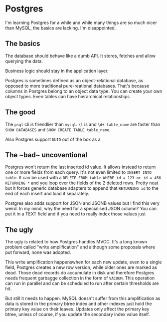 <!-- tags: databases -->
<!-- _hidden: true -->

# Postgres

<!-- START TAGS -->
<!-- END TAGS -->

I'm learning Postgres for a while and while many things are so much
nicer than MySQL, the basics are lacking. I'm disappointed.


## The basics

The database should behave like a dumb API. It stores, fetches and
allow querying the data.

Business logic should stay in the application layer.

Postgres is sometimes defined as an object-relational database, as
opposed to more traditional pure-reational databases. That's because
columns in Postgres belong to an object data type. You can create your
own object types. Even tables can have hierarchical relationships


## The good

The `psql` cli is friendlier than `mysql`. `\l` is and `\d+ table_name`
are faster than `SHOW DATABASES` and `SHOW CREATE TABLE table_name`.

Also Postgres support `UUID` out of the box as a


## The ~bad~ uncoventional

Postgres won't return the last inserted id value. It allows instead to
return one or more fields from each query. It's not even limited to
`INSERT INTO table`. It can be used with a
`DELETE FROM table WHERE id = 123 or id = 456 RETURNING *` and you
loop over the fields of the 2 deleted rows. Pretty neat but it forces
generic database adapters to append that `RETURNING id` to the end of
each insert and load it separately.

Postgres also adds support for JSON and JSONB values but I find this
very weird. In my mind, why the need for a specialised JSON column?
You can put it in a TEXT field and if you need to really index those
values just


## The ugly

The ugly is related to how Postgres handles MVCC. It's a long known
problem called "write amplification" and although some proposals where
put forward, none was adopted.

This write amplification happenswhen for each new update, even to a
single field, Postgres creates a new row version, while older ones are
marked as dead. Those dead records do accumulate in disk and therefore
Postgres needs frequent garbagge collection in the form of `VACUUM`.
This operation can run in parallel and can be scheduled to run after
certain thresholds are hit.

But still it needs to happen. MySQL doesn't suffer from this
amplification as data is stored in the primary btree index and other
indexes just hold the primary key value on their leaves. Updates only
affect the primary key btree, unless of course, if you update the
secondary index value itself.


<!-- START FOOTER --><!-- END FOOTER -->
